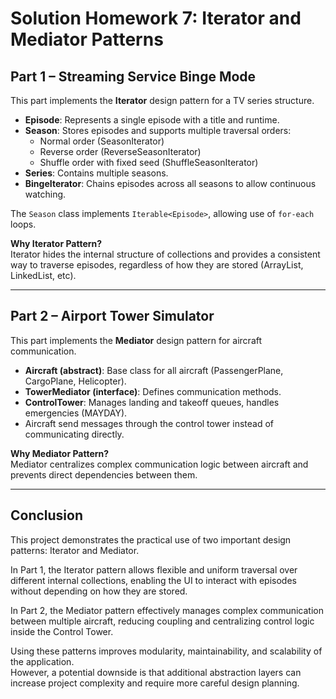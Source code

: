 # Solution Homework 7: Iterator and Mediator Patterns

## Part 1 – Streaming Service Binge Mode

This part implements the **Iterator** design pattern for a TV series structure.

- **Episode**: Represents a single episode with a title and runtime.
- **Season**: Stores episodes and supports multiple traversal orders:
  - Normal order (SeasonIterator)
  - Reverse order (ReverseSeasonIterator)
  - Shuffle order with fixed seed (ShuffleSeasonIterator)
- **Series**: Contains multiple seasons.
- **BingeIterator**: Chains episodes across all seasons to allow continuous watching.

The `Season` class implements `Iterable<Episode>`, allowing use of `for-each` loops.

**Why Iterator Pattern?**  
Iterator hides the internal structure of collections and provides a consistent way to traverse episodes, regardless of how they are stored (ArrayList, LinkedList, etc).

---

## Part 2 – Airport Tower Simulator

This part implements the **Mediator** design pattern for aircraft communication.

- **Aircraft (abstract)**: Base class for all aircraft (PassengerPlane, CargoPlane, Helicopter).
- **TowerMediator (interface)**: Defines communication methods.
- **ControlTower**: Manages landing and takeoff queues, handles emergencies (MAYDAY).
- Aircraft send messages through the control tower instead of communicating directly.

**Why Mediator Pattern?**  
Mediator centralizes complex communication logic between aircraft and prevents direct dependencies between them.

---

## Conclusion

This project demonstrates the practical use of two important design patterns: Iterator and Mediator.

In Part 1, the Iterator pattern allows flexible and uniform traversal over different internal collections, enabling the UI to interact with episodes without depending on how they are stored.

In Part 2, the Mediator pattern effectively manages complex communication between multiple aircraft, reducing coupling and centralizing control logic inside the Control Tower.

Using these patterns improves modularity, maintainability, and scalability of the application.  
However, a potential downside is that additional abstraction layers can increase project complexity and require more careful design planning.
